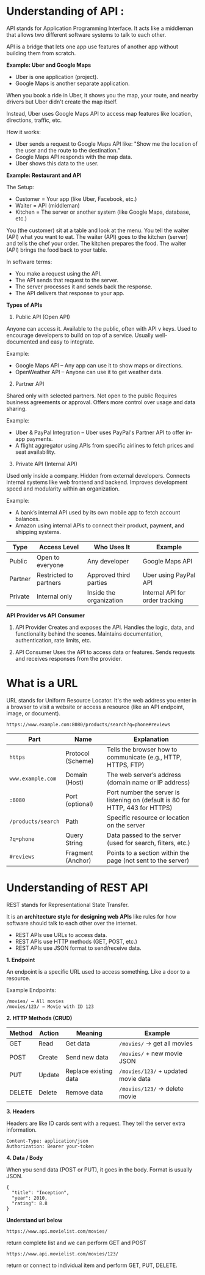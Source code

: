 # Understanding of API : 

API stands for Application Programming Interface.
It acts like a middleman that allows two different software systems to talk to each other.

API is a bridge that lets one app use features of another app without building them from scratch.

**Example: Uber and Google Maps**
* Uber is one application (project).
* Google Maps is another separate application.

When you book a ride in Uber, it shows you the map, your route, and nearby drivers but Uber didn't create the map itself.

Instead, Uber uses Google Maps API to access map features like location, directions, traffic, etc.

How it works:
* Uber sends a request to Google Maps API like:
  "Show me the location of the user and the route to the    destination."
* Google Maps API responds with the map data.
* Uber shows this data to the user.

**Example: Restaurant and API**

The Setup:
* Customer = Your app (like Uber, Facebook, etc.)
* Waiter = API (middleman)
* Kitchen = The server or another system (like Google Maps, database, etc.)

You (the customer) sit at a table and look at the menu. You tell the waiter (API) what you want to eat. The waiter (API) goes to the kitchen (server) and tells the chef your order. The kitchen prepares the food. The waiter (API) brings the food back to your table.

In software terms:
* You make a request using the API.
* The API sends that request to the server.
* The server processes it and sends back the response.
* The API delivers that response to your app.

**Types of APIs**

1. Public API (Open API)

Anyone can access it. Available to the public, often with API v keys. Used to encourage developers to build on top of a service.
Usually well-documented and easy to integrate.

Example:
- Google Maps API – Any app can use it to show maps or directions.
- OpenWeather API – Anyone can use it to get weather data.

2. Partner API

Shared only with selected partners. Not open to the public Requires business agreements or approval. Offers more control over usage and data sharing.

Example:
- Uber & PayPal Integration – Uber uses PayPal's Partner API to offer in-app payments.
- A flight aggregator using APIs from specific airlines to fetch prices and seat availability.

3. Private API (Internal API)

Used only inside a company. Hidden from external developers. Connects internal systems like web frontend and backend. Improves development speed and modularity within an organization.

Example:
- A bank’s internal API used by its own mobile app to fetch account balances.
- Amazon using internal APIs to connect their product, payment, and shipping systems.


| Type    | Access Level          | Who Uses It             | Example                         |
|---------|------------------------|--------------------------|----------------------------------|
| Public  | Open to everyone       | Any developer            | Google Maps API                 |
| Partner | Restricted to partners | Approved third parties   | Uber using PayPal API           |
| Private | Internal only          | Inside the organization  | Internal API for order tracking |

**API Provider vs API Consumer**

1. API Provider
Creates and exposes the API. Handles the logic, data, and functionality behind the scenes. Maintains documentation, authentication, rate limits, etc.

2. API Consumer
Uses the API to access data or features. Sends requests and receives responses from the provider.

# What is a URL

URL stands for Uniform Resource Locator.
It's the web address you enter in a browser to visit a website or access a resource (like an API endpoint, image, or document).
```
https://www.example.com:8080/products/search?q=phone#reviews
```
| Part              | Name               | Explanation                                                                 |
|-------------------|--------------------|-----------------------------------------------------------------------------|
| `https`           | Protocol (Scheme)  | Tells the browser how to communicate (e.g., HTTP, HTTPS, FTP)              |
| `www.example.com` | Domain (Host)      | The web server’s address (domain name or IP address)                       |
| `:8080`           | Port (optional)    | Port number the server is listening on (default is 80 for HTTP, 443 for HTTPS) |
| `/products/search`| Path               | Specific resource or location on the server                                |
| `?q=phone`        | Query String       | Data passed to the server (used for search, filters, etc.)                 |
| `#reviews`        | Fragment (Anchor)  | Points to a section within the page (not sent to the server)               |

# Understanding of REST API

REST stands for Representational State Transfer.

It is an **architecture style for designing web APIs** like rules for how software should talk to each other over the internet.

* REST APIs use URLs to access data.
* REST APIs use HTTP methods (GET, POST, etc.)
* REST APIs use JSON format to send/receive data.

**1. Endpoint**

An endpoint is a specific URL used to access something. Like a door to a resource.

Example Endpoints:
```
/movies/ → All movies
/movies/123/ → Movie with ID 123
```

**2. HTTP Methods (CRUD)**

| Method | Action  | Meaning              | Example                                     |
|--------|---------|----------------------|---------------------------------------------|
| GET    | Read    | Get data             | `/movies/` → get all movies                 |
| POST   | Create  | Send new data        | `/movies/` + new movie JSON                 |
| PUT    | Update  | Replace existing data| `/movies/123/` + updated movie data         |
| DELETE | Delete  | Remove data          | `/movies/123/` → delete movie               |

**3. Headers**

Headers are like ID cards sent with a request.
They tell the server extra information.
```
Content-Type: application/json
Authorization: Bearer your-token
```

**4. Data / Body**

When you send data (POST or PUT), it goes in the body. Format is usually JSON.
```
{
  "title": "Inception",
  "year": 2010,
  "rating": 8.8
}
```

**Understand url below**
```
https://www.api.movielist.com/movies/ 
```
return complete list and we can perform GET and POST
```
https://www.api.movielist.com/movies/123/ 
```
return or connect to individual item and perform GET, PUT, DELETE.
